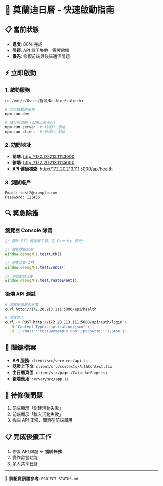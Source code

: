 # 🚀 莫蘭迪日曆 - 快速啟動指南

## 📋 當前狀態
- **進度**: 80% 完成
- **問題**: API 調用失敗，需要除錯
- **優先**: 修復前端與後端通信問題

## ⚡ 立即啟動

### 1. 啟動服務
```bash
cd /mnt/c/Users/哲頤/Desktop/calender

# 同時啟動前後端
npm run dev

# 或分別啟動 (如果上面不行)
npm run server  # 終端1: 後端
npm run client  # 終端2: 前端
```

### 2. 訪問地址
- **前端**: http://172.20.213.111:3000
- **後端**: http://172.20.213.111:5000
- **API 健康檢查**: http://172.20.213.111:5000/api/health

### 3. 測試帳戶
```
Email: test2@example.com
Password: 123456
```

## 🔍 緊急除錯

### 瀏覽器 Console 除錯
```javascript
// 開啟 F12 開發者工具，在 Console 執行:

// 檢查認證狀態
window.debugAPI.testAuth()

// 檢查活動 API
window.debugAPI.testEvents()

// 測試創建活動
window.debugAPI.testCreateEvent()
```

### 後端 API 測試
```bash
# 測試後端是否正常
curl http://172.20.213.111:5000/api/health

# 測試登入
curl -X POST http://172.20.213.111:5000/api/auth/login \
  -H "Content-Type: application/json" \
  -d '{"email":"test2@example.com","password":"123456"}'
```

## 📁 關鍵檔案
- **API 服務**: `client/src/services/api.ts`
- **認證上下文**: `client/src/contexts/AuthContext.tsx`
- **主日曆頁面**: `client/src/pages/CalendarPage.tsx`
- **後端應用**: `server/src/app.js`

## 🎯 待修復問題
1. 前端顯示「創建活動失敗」
2. 前端顯示「載入活動失敗」
3. 後端 API 正常，問題在前端調用

## 📋 完成後續工作
1. 修復 API 問題 ← **當前任務**
2. 實作留言功能
3. 多人共享日曆

---
📖 **詳細資訊請參考**: `PROJECT_STATUS.md`